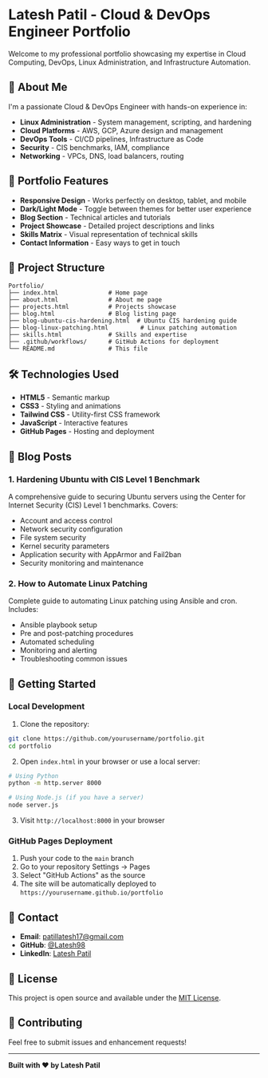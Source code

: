 # Latesh Patil - Cloud & DevOps Engineer Portfolio

Welcome to my professional portfolio showcasing my expertise in Cloud Computing, DevOps, Linux Administration, and Infrastructure Automation.

## 🌟 About Me

I'm a passionate Cloud & DevOps Engineer with hands-on experience in:
- **Linux Administration** - System management, scripting, and hardening
- **Cloud Platforms** - AWS, GCP, Azure design and management
- **DevOps Tools** - CI/CD pipelines, Infrastructure as Code
- **Security** - CIS benchmarks, IAM, compliance
- **Networking** - VPCs, DNS, load balancers, routing

## 🚀 Portfolio Features

- **Responsive Design** - Works perfectly on desktop, tablet, and mobile
- **Dark/Light Mode** - Toggle between themes for better user experience
- **Blog Section** - Technical articles and tutorials
- **Project Showcase** - Detailed project descriptions and links
- **Skills Matrix** - Visual representation of technical skills
- **Contact Information** - Easy ways to get in touch

## 📁 Project Structure

```
Portfolio/
├── index.html              # Home page
├── about.html              # About me page
├── projects.html           # Projects showcase
├── blog.html               # Blog listing page
├── blog-ubuntu-cis-hardening.html  # Ubuntu CIS hardening guide
├── blog-linux-patching.html         # Linux patching automation
├── skills.html             # Skills and expertise
├── .github/workflows/      # GitHub Actions for deployment
└── README.md               # This file
```

## 🛠️ Technologies Used

- **HTML5** - Semantic markup
- **CSS3** - Styling and animations
- **Tailwind CSS** - Utility-first CSS framework
- **JavaScript** - Interactive features
- **GitHub Pages** - Hosting and deployment

## 📖 Blog Posts

### 1. Hardening Ubuntu with CIS Level 1 Benchmark
A comprehensive guide to securing Ubuntu servers using the Center for Internet Security (CIS) Level 1 benchmarks. Covers:
- Account and access control
- Network security configuration
- File system security
- Kernel security parameters
- Application security with AppArmor and Fail2ban
- Security monitoring and maintenance

### 2. How to Automate Linux Patching
Complete guide to automating Linux patching using Ansible and cron. Includes:
- Ansible playbook setup
- Pre and post-patching procedures
- Automated scheduling
- Monitoring and alerting
- Troubleshooting common issues

## 🚀 Getting Started

### Local Development

1. Clone the repository:
```bash
git clone https://github.com/yourusername/portfolio.git
cd portfolio
```

2. Open `index.html` in your browser or use a local server:
```bash
# Using Python
python -m http.server 8000

# Using Node.js (if you have a server)
node server.js
```

3. Visit `http://localhost:8000` in your browser

### GitHub Pages Deployment

1. Push your code to the `main` branch
2. Go to your repository Settings → Pages
3. Select "GitHub Actions" as the source
4. The site will be automatically deployed to `https://yourusername.github.io/portfolio`

## 📧 Contact

- **Email**: patillatesh17@gmail.com
- **GitHub**: [@Latesh98](https://github.com/Latesh98)
- **LinkedIn**: [Latesh Patil](https://www.linkedin.com/in/latesh-patil-5b4560222)

## 📄 License

This project is open source and available under the [MIT License](LICENSE).

## 🤝 Contributing

Feel free to submit issues and enhancement requests!

---

**Built with ❤️ by Latesh Patil** 